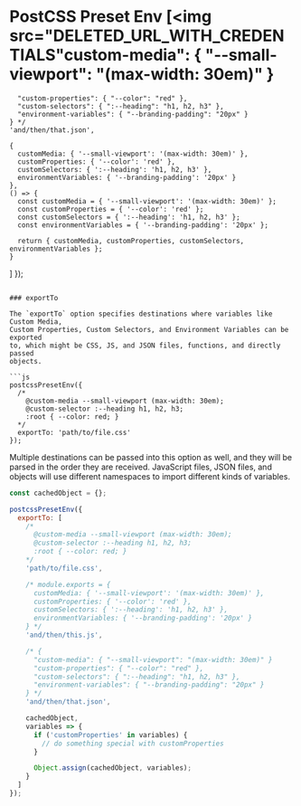 # PostCSS Preset Env [<img src="DELETED_URL_WITH_CREDENTIALS"custom-media": { "--small-viewport": "(max-width: 30em)" }
      "custom-properties": { "--color": "red" },
      "custom-selectors": { ":--heading": "h1, h2, h3" },
      "environment-variables": { "--branding-padding": "20px" }
    } */
    'and/then/that.json',

    {
      customMedia: { '--small-viewport': '(max-width: 30em)' },
      customProperties: { '--color': 'red' },
      customSelectors: { ':--heading': 'h1, h2, h3' },
      environmentVariables: { '--branding-padding': '20px' }
    },
    () => {
      const customMedia = { '--small-viewport': '(max-width: 30em)' };
      const customProperties = { '--color': 'red' };
      const customSelectors = { ':--heading': 'h1, h2, h3' };
      const environmentVariables = { '--branding-padding': '20px' };

      return { customMedia, customProperties, customSelectors, environmentVariables };
    }
  ]
});
```

### exportTo

The `exportTo` option specifies destinations where variables like Custom Media,
Custom Properties, Custom Selectors, and Environment Variables can be exported
to, which might be CSS, JS, and JSON files, functions, and directly passed
objects.

```js
postcssPresetEnv({
  /*
    @custom-media --small-viewport (max-width: 30em);
    @custom-selector :--heading h1, h2, h3;
    :root { --color: red; }
  */
  exportTo: 'path/to/file.css'
});
```

Multiple destinations can be passed into this option as well, and they will be
parsed in the order they are received. JavaScript files, JSON files, and
objects will use different namespaces to import different kinds of variables.

```js
const cachedObject = {};

postcssPresetEnv({
  exportTo: [
    /*
      @custom-media --small-viewport (max-width: 30em);
      @custom-selector :--heading h1, h2, h3;
      :root { --color: red; }
    */
    'path/to/file.css',

    /* module.exports = {
      customMedia: { '--small-viewport': '(max-width: 30em)' },
      customProperties: { '--color': 'red' },
      customSelectors: { ':--heading': 'h1, h2, h3' },
      environmentVariables: { '--branding-padding': '20px' }
    } */
    'and/then/this.js',

    /* {
      "custom-media": { "--small-viewport": "(max-width: 30em)" }
      "custom-properties": { "--color": "red" },
      "custom-selectors": { ":--heading": "h1, h2, h3" },
      "environment-variables": { "--branding-padding": "20px" }
    } */
    'and/then/that.json',

    cachedObject,
    variables => {
      if ('customProperties' in variables) {
        // do something special with customProperties
      }

      Object.assign(cachedObject, variables);
    }
  ]
});
```

[cli-img]: https://img.shields.io/travis/csstools/postcss-preset-env.svg
[cli-url]: https://travis-ci.org/csstools/postcss-preset-env
[git-img]: https://img.shields.io/badge/support-chat-blue.svg
[git-url]: https://gitter.im/postcss/postcss
[npm-img]: https://img.shields.io/npm/v/postcss-preset-env.svg
[npm-url]: https://www.npmjs.com/package/postcss-preset-env
[win-img]: https://img.shields.io/appveyor/ci/jonathantneal/postcss-preset-env.svg
[win-url]: https://ci.appveyor.com/project/jonathantneal/postcss-preset-env

[autoprefixer]: https://github.com/postcss/autoprefixer
[browserslist]: https://github.com/browserslist/browserslist#readme
[caniuse]: https://caniuse.com/
[cssdb]: https://cssdb.org/
[PostCSS]: https://github.com/postcss/postcss
[PostCSS Preset Env]: https://github.com/csstools/postcss-preset-env
[readme-style-with-preset-env-img]: https://csstools.github.io/postcss-preset-env/readme-style-with-preset-env.svg
[readme-style-with-preset-env-url]: https://codepen.io/pen?template=OZRovK
[readme-transform-with-preset-env-img]: https://csstools.github.io/postcss-preset-env/readme-transform-with-preset-env.svg
[readme-transform-with-preset-env-url]: https://csstools.github.io/postcss-preset-env/

